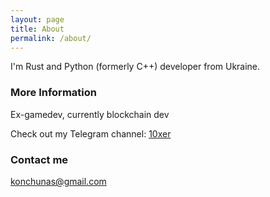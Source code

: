 ```yaml
---
layout: page
title: About
permalink: /about/
---
```


I'm Rust and Python (formerly C++) developer from Ukraine.

### More Information

Ex-gamedev, currently blockchain dev

Check out my Telegram channel: [10xer](https://t.me/tenxer)

### Contact me

[konchunas@gmail.com](mailto:konchunas@gmail.com)
